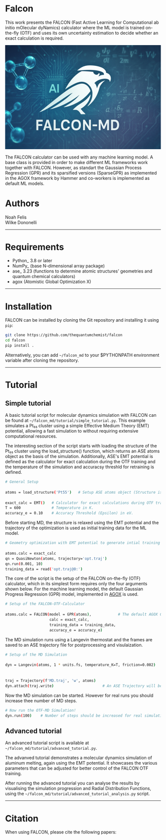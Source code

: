 # Falcon
This work presents the FALCON (Fast Active Learning for Computational ab initio mOlecular dyNamics) calculator where the ML model is trained on-the-fly (OTF) and uses its own uncertainty estimation to decide whether an exact calculation is required. 

![Alt text](FALCON_MD.png?raw=true "FALCON")

The FALCON calculator can be used with any machine learning model. A base class is provided in order to make different ML frameworks work together with FALCON.
However, as standart the Gaussian Process Regression (GPR) and its sparsified versions (SparseGPR) as implemented in the AGOX framework by Hammer and co-workers is implemented as default ML models.


# Authors
Noah Felis  
Wilke Dononelli

------------

# Requirements
* Python_ 3.8 or later
* NumPy_ (base N-dimensional array package)
* ase_ 3.23 (functions to determine atomic structures' geometries and quantum chemical calculators)
* agox (Atomistic Global Optimization X)

------------

# Installation
FALCON can be installed by cloning the Git repository and installing it using `pip`:

```bash
git clone https://github.com/thequantumchemist/falcon
cd falcon
pip install .
```

Alternatively, you can add ``~/falcon_md`` to your $PYTHONPATH environment variable after cloning the repository.

------------

# Tutorial
## Simple tutorial
A basic tutorial script for molecular dynamics simulation with FALCON can be found at `~/falcon_md/tutorial/simple_tutorial.py`.
This example simulates a Pt₅₅ cluster using a simple Effective Medium Theory (EMT) potential, allowing a fast simulation to without requiring extensive computational resources.

The interesting section of the script starts with loading the structure of the Pt₅₅ cluster using the load_structure() function, which returns an ASE atoms object as the basis of the simulation.
Additionally,  ASE's EMT potential is defined as the calculator for exact calculation during the OTF training and the temperature of the simulation and accuracsy threshld for retraining is defined.

```bash
# General Setup

atoms = load_structure('Pt55')   # Setup ASE atoms object (Structure is loaded from FALCON's tutorial structures.)

exact_calc = EMT()   # Calculator for exact calculations during OTF training.
T = 600              # Temperature in K.
accuracy_e = 0.10    # Accuracy Threshold (Epsilon) in eV.
```


Before starting MD, the structure is relaxed using the EMT potential and the trajectory of the optimization is used as initial training data for the ML model.

```bash
# Geometry optimization with EMT potential to generate intial training structures

atoms.calc = exact_calc
qn = QuasiNewton(atoms, trajectory='opt.traj')
qn.run(0.001, 10)
training_data = read('opt.traj@0:')
```

The core of the script is the setup of the FALCON on-the-fly (OTF) calculator, which in its simplest form requires only the four arguments shown below.
For the machine learning model, the default Gaussian Progress Regression (GPR) model, implemented in [AGOX](https://agox.gitlab.io/agox/index.html) is used.

```bash
# Setup of the FALCON-OTF-Calculator

atoms.calc = FALCON(model = GPR(atoms),            # The default AGOX GPR model is used for this simulation.
                    calc = exact_calc,
                    training_data = training_data,
                    accuracy_e = accuracy_e)
```

The MD simulation runs using a Langevin thermostat and the frames are saved to an ASE trajectory file for postprocessing and visulaization.


```bash
# Setup of the MD Simulation

dyn = Langevin(atoms, 1 * units.fs, temperature_K=T, friction=0.002)


traj = Trajectory(f'MD.traj', 'w', atoms)
dyn.attach(traj.write)                      # An ASE Trajectory will be written for every frame (can be changed using keyword 'interval=')
```

Now the MD simulation can be started. However for real runs you should increase thee number of MD steps.
```bash
# Now run the OTF-MD Simulation!
dyn.run(100)    # Number of steps should be increased for real simulations.
```

## Advanced tutorial
An advanced tutorial script is available at `~/falcon_md/tutorial/advanced_tutorial.py`.

The advanved tutorial demonstrates a molecular dynamics simulation of aluminum melting, again using the EMT potential. It showcases the various parameters that can be adjusted for better control of the FALCON OTF training.

After running the advanced tutorial you can analyse the results by visualising the simulation progression and Radial Distribution Functions, using the `~/falcon_md/tutorial/advanced_tutorial_analysis.py` script. 


------------

# Citation
When using FALCON, please cite the following papers:
